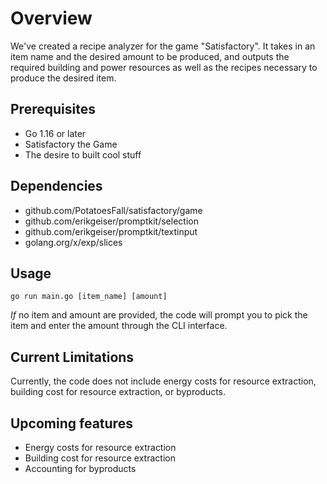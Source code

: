 # Overview

We've created a recipe analyzer for the game "Satisfactory". It takes in an item name and the desired amount to be produced, and outputs the required building and power resources as well as the recipes necessary to produce the desired item.

## Prerequisites

* Go 1.16 or later
* Satisfactory the Game
* The desire to built cool stuff

## Dependencies
*  github.com/PotatoesFall/satisfactory/game
*  github.com/erikgeiser/promptkit/selection
*  github.com/erikgeiser/promptkit/textinput
*  golang.org/x/exp/slices

 
## Usage

`go run main.go [item_name] [amount]`

_If_ no item and amount are provided, the code will prompt you to pick the item and enter the amount through the CLI interface.


## Current Limitations

Currently, the code does not include energy costs for resource extraction, building cost for resource extraction, or byproducts.

## Upcoming features

* Energy costs for resource extraction
* Building cost for resource extraction
* Accounting for byproducts 

